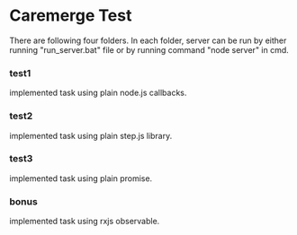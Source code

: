 # Caremerge Test
There are following four folders. In each folder, server can be run by either running "run_server.bat" file or by running command "node server" in cmd.

### test1
implemented task using plain node.js callbacks.

### test2
implemented task using plain step.js library.

### test3
implemented task using plain promise.

### bonus
implemented task using rxjs observable.
